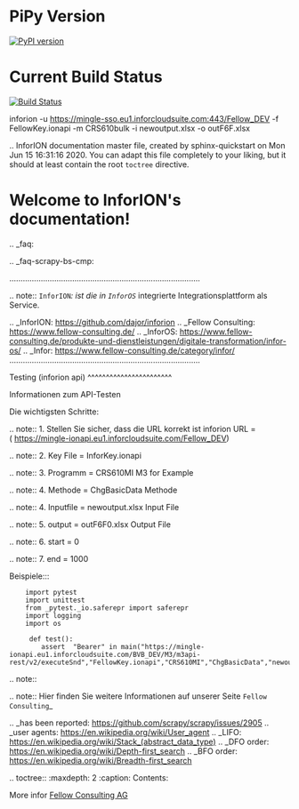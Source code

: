 # PiPy Version 
[![PyPI version](https://badge.fury.io/py/inforion.svg)](https://badge.fury.io/py/inforion)

# Current Build Status

[![Build Status](https://dev.azure.com/InforOS/InforION/_apis/build/status/dajor.inforion?branchName=master)](https://dev.azure.com/InforOS/InforION/_build/latest?definitionId=2&branchName=master)



inforion -u https://mingle-sso.eu1.inforcloudsuite.com:443/Fellow_DEV -f FellowKey.ionapi -m CRS610bulk -i newoutput.xlsx -o outF6F.xlsx



.. InforION documentation master file, created by
   sphinx-quickstart on Mon Jun 15 16:31:16 2020.
   You can adapt this file completely to your liking, but it should at least
   contain the root `toctree` directive.

Welcome to InforION's documentation!
====================================
.. _faq:
 
.. _faq-scrapy-bs-cmp:


.....................................................................................

.. note::
`InforION`_: ist die in `InforOS`_ integrierte Integrationsplattform als Service.


.. _InforION: https://github.com/dajor/inforion
.. _Fellow Consulting: https://www.fellow-consulting.de/
.. _InforOS: https://www.fellow-consulting.de/produkte-und-dienstleistungen/digitale-transformation/infor-os/
.. _Infor: https://www.fellow-consulting.de/category/infor/
.....................................................................................




Testing (inforion api)
^^^^^^^^^^^^^^^^^^^^^^^



Informationen zum API-Testen





Die wichtigsten Schritte:

.. note::
    1. Stellen Sie sicher, dass die URL korrekt ist
    inforion URL = ( https://mingle-ionapi.eu1.inforcloudsuite.com/Fellow_DEV)



.. note::
    2. Key File = InforKey.ionapi




.. note::
    3. Programm = CRS610MI M3 for Example 


.. note::
    4. Methode = ChgBasicData Methode





.. note::
    4. Inputfile = newoutput.xlsx Input File






.. note::
    5. output = outF6F0.xlsx Output File 


.. note::
    6. start = 0





.. note::
    7. end = 1000











Beispiele:::


        import pytest
        import unittest
        from _pytest._io.saferepr import saferepr
        import logging
        import os

         def test():
            assert  "Bearer" in main("https://mingle-ionapi.eu1.inforcloudsuite.com/BVB_DEV/M3/m3api-rest/v2/executeSnd","FellowKey.ionapi","CRS610MI","ChgBasicData","newoutput.xlsx","outF6F17.xlsx","10000","17233")


.. note::




.. note::
    Hier finden Sie weitere Informationen auf unserer Seite `Fellow Consulting`_


.. _has been reported: https://github.com/scrapy/scrapy/issues/2905
.. _user agents: https://en.wikipedia.org/wiki/User_agent
.. _LIFO: https://en.wikipedia.org/wiki/Stack_(abstract_data_type)
.. _DFO order: https://en.wikipedia.org/wiki/Depth-first_search
.. _BFO order: https://en.wikipedia.org/wiki/Breadth-first_search

.. toctree::
   :maxdepth: 2
   :caption: Contents:





More infor [Fellow Consulting AG](https://www.fellow-consulting.com/)

